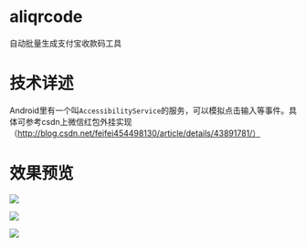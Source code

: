 # aliqrcode
自动批量生成支付宝收款码工具

# 技术详述
Android里有一个叫`AccessibilityService`的服务，可以模拟点击输入等事件。具体可参考csdn上微信红包外挂实现（http://blog.csdn.net/feifei454498130/article/details/43891781/）

# 效果预览
![](https://github.com/jtrixs/aliqrcode/tree/master/screen_recrod/1.gif)

![](https://github.com/jtrixs/aliqrcode/tree/master/screen_recrod/2.gifg)

![](https://github.com/jtrixs/aliqrcode/tree/master/screen_recrod/3.gif)
